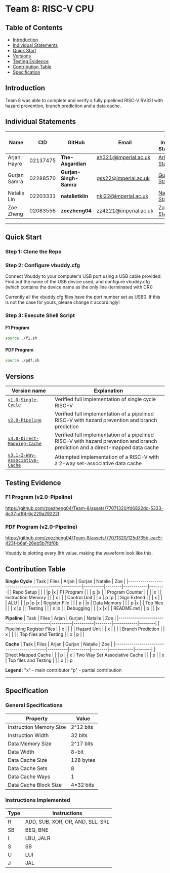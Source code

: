 # Team 8: RISC-V CPU

## Table of Contents

- [Introduction](#introduction)
- [Individual Statements](#individual-statements)
- [Quick Start](#quick-start)
- [Versions](#versions)
- [Testing Evidence](#testing-evidence)
- [Contribution Table](#contribution-table)
- [Specification](#specification)


## Introduction

Team 8 was able to complete and verify a fully pipelined RISC-V RV32I with hazard prevention, branch prediction and a data cache. 

## Individual Statements

| Name           | CID      | GitHub                 | Email                                                | Link to Individual Statements                |
|----------------|----------|------------------------|------------------------------------------------------|----------------------------------------------|
| Arjan Hayre    | 02137475 | **The-Asgardian**      | ah321@imperial.ac.uk   &nbsp; &nbsp; &nbsp; &nbsp;   | [Arjan's Statement](statements/arjan.md)
| Gurjan Samra   | 02288570 | **Gurjan-Singh-Samra** | gss22@imperial.ac.uk                                 | [Gurjan's Statement](statements/gurjan.md)
| Natalie Lin    | 02203331 | **natalietklin**       | nkl22@imperial.ac.uk                                 | [Natalie's Statement](statements/natalie.md)
| Zoe Zheng      | 02083556 | **zoezheng04**         | zz4221@imperial.ac.uk                                | [Zoe's Statement](statements/zoe.md)

---
## Quick Start
### Step 1: Clone the Repo
### Step 2: Configure vbuddy.cfg
Connect Vbuddy to your computer's USB port using a USB cable provided. Find out the name of the USB device used, and configure vbuddy.cfg (which contains the device name as the only line (terminated with CR))

Currently all the vbuddy.cfg files have the port number set as USB0. If this is not the case for yours, please change it accordingly!

### Step 3: Execute Shell Script

#### F1 Program

```bash
source ./f1.sh

```

#### PDF Program

```bash
source ./pdf.sh

```

## Versions
| Version name                  | Explanation | 
| ------------------------------|-------------|
| [`v1.0-Single-Cycle`](https://github.com/zoezheng04/Team-8/tree/v1.0-Single-Cycle)           | Verified full implementation of single cycle RISC-V
| [`v2.0-Pipeline`](https://github.com/zoezheng04/Team-8/tree/v2.0-Pipeline)               | Verified full implementation of a pipelined RISC-V with hazard prevention and branch prediction
| [`v3.0-Direct-Mapping-Cache`](https://github.com/zoezheng04/Team-8/tree/v3.0-Direct-Mapping-Cache)   | Verified full implementation of a pipelined RISC-V with hazard prevention and branch prediction and a direct-mapped data cache
| [`v3.1-2-Way-Associative-Cache`](https://github.com/zoezheng04/Team-8/tree/v3.1-2-Way-Associative-Cache)| Attempted implementation of a RISC-V with a 2-way set-associative data cache
## Testing Evidence

### F1 Program (v2.0-Pipeline)

https://github.com/zoezheng04/Team-8/assets/77071320/fd6822dc-5333-4c37-a1f4-6c229a29222f

### PDF Program (v2.0-Pipeline)

https://github.com/zoezheng04/Team-8/assets/77071320/125d735b-eac5-423f-b6af-26eb5b7fdf0b

Vbuddy is plotting every 8th value, making the waveform look like this.
## Contribution Table

**Single Cycle**
| Task                                       | Files    | Arjan    | Gurjan | Natalie    | Zoe    |
|--------------------------------------------|----------|----------|--------|------------|--------|
| Repo Setup                                 |          |          |        |p           |x
| F1 Program                                 |          |          |  p     |x           |
| Program Counter                            |          |          |        |x           |
| Instruction Memory                         |          |          |  x     |            |
| Control Unit                               |          |    x     |  p     |p           |
| Sign Extend                                |          |          |  x     |            |
| ALU                                        |          |          |  p     |p           |x
| Register File                              |          |          |  p     |            |x
| Data Memory                                |          |          |  p     |x           |
| Top files                                  |          |          |  x     |p           |
| Testing                                    |          |          |  x     |x           |
| Debugging                                  |          |          |  x     |x           |
| README.md                                  |          |    p     |        |            |x

**Pipeline** 
| Task                                       | Files    | Arjan    | Gurjan | Natalie    | Zoe    |
|--------------------------------------------|----------|----------|--------|------------|--------|
| Pipelining Register Files                  |          |    x     |        |            |
| Hazard Unit                                |          |    x     |        |            |
| Branch Prediction                          |          |    x     |        |            |
| Top files and Testing                      |          |    x     |   p    |            |

**Cache**
| Task                                       | Files    | Arjan    | Gurjan | Natalie    | Zoe    |
|--------------------------------------------|----------|----------|--------|------------|--------|
| Direct Mapped Cache                        |          |          |  p     |            | x
| Two Way Set Associative Cache              |          |          |  p     |            | x
| Top files and Testing                      |          |          |  x     |            | p

**Legend:**
 "x" - main contributor
 "p" - partial contribution

---
## Specification
### General Specifications

| Property                | Value         |
|-------------------------|---------------|
| Instruction Memory Size |   2^12 bits    |
| Instruction Width       |   32 bits    |
| Data Memory Size        |   2^17 bits   |
| Data Width              |    8-bit      |
| Data Cache Size         |   128 bytes   |
| Data Cache Sets         |       8      |
| Data Cache Ways         |     1         |
| Data Cache Block Size    |  4*32 bits   |

### Instructions Implemented
| Type | Instructions         |
|------|-----------------------|
| R    |ADD, SUB, XOR, OR, AND, SLL, SRL           |
| SB   |   BEQ, BNE               |
| I    |LBU, JALR  |
| S    |  SB              |
| U    |  LUI                  |
| J    |      JAL        |








